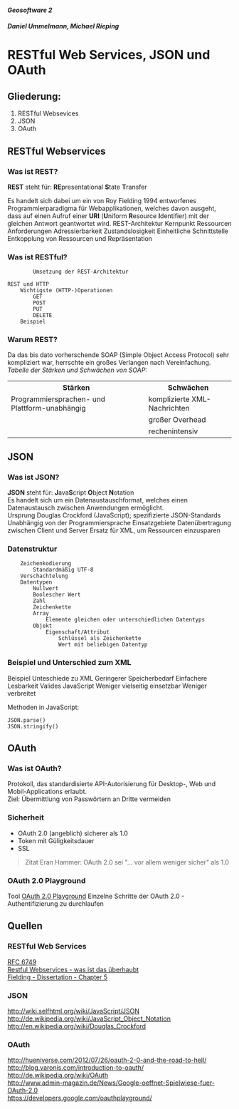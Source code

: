 #### *Geosoftware 2* ####
#### *Daniel Ummelmann, Michael Rieping* ####

# RESTful Web Services, JSON und OAuth #


## Gliederung: ##

1. RESTful Websevices
1. JSON
1. OAuth

## RESTful Webservices ##

### Was ist REST? ###
**REST** steht für: **RE**presentational **S**tate **T**ransfer <br>

Es handelt sich dabei um ein von Roy Fielding 1994 entworfenes Programmierparadigma für Webapplikationen, welches davon ausgeht, dass auf einen Aufruf einer **URI** (**U**niform **R**esource **I**dentifier) mit der gleichen Antwort geantwortet wird. 
        REST-Architektur
            Kernpunkt
                Ressourcen
                    Anforderungen
                        Adressierbarkeit
                        Zustandslosigkeit
                        Einheitliche Schnittstelle
                        Entkopplung von Ressourcen und Repräsentation
### Was ist RESTful? ###
            Umsetzung der REST-Architektur
    
    REST und HTTP
        Wichtigste (HTTP-)Operationen
            GET
            POST
            PUT
            DELETE
        Beispiel
    
### Warum REST? ###
Da das bis dato vorherschende SOAP (Simple Object Access Protocol) sehr kompliziert war, herrschte ein großes Verlangen nach Vereinfachung. <br> 
*Tabelle der Stärken und Schwächen von SOAP:*
<table>
    <tr>
        <th>Stärken</th>
		<th>Schwächen</th>
    </tr>
	<tr>
		<td>Programmiersprachen- und Plattform-unabhängig</td>
		<td>komplizierte XML-Nachrichten</td>
	</tr>
	<tr>
		<td></td>
		<td>großer Overhead</td>
	</tr>
	<tr>
		<td></td>
		<td>rechenintensiv</td>
	</tr>
</table>
    


## JSON ##

### Was ist JSON? ###
**JSON** steht für: **J**ava**S**cript **O**bject **N**otation <br>
Es handelt sich um ein Datenaustauschformat, welches einen
Datenaustausch zwischen Anwendungen ermöglicht. <br>
        Ursprung
            Douglas Crockford (JavaScript); spezifizierte JSON-Standards
        Unabhängig von der Programmiersprache
        Einsatzgebiete
            Datenübertragung zwischen Client und Server
            Ersatz für XML, um Ressourcen einzusparen
        
### Datenstruktur ###
        Zeichenkodierung
            Standardmäßig UTF-8
        Verschachtelung
        Datentypen
            Nullwert
            Boolescher Wert
            Zahl
            Zeichenkette
            Array
                Elemente gleichen oder unterschiedlichen Datentyps
            Objekt
                Eigenschaft/Attribut
                    Schlüssel als Zeichenkette
                    Wert mit beliebigen Datentyp
    
### Beispiel und Unterschied zum XML ###
Beispiel
 Unteschiede zu XML
 Geringerer Speicherbedarf
 Einfachere Lesbarkeit
 Valides JavaScript
 Weniger vielseitig einsetzbar
 Weniger verbreitet
    
Methoden in JavaScript:

    JSON.parse()
    JSON.stringify()

            
## OAuth ##

### Was ist OAuth? ###
Protokoll, das standardisierte API-Autorisierung für Desktop-, Web und Mobil-Applications erlaubt. <br>
Ziel: Übermittlung von Passwörtern an Dritte vermeiden

### Sicherheit ###
- OAuth 2.0 (angeblich) sicherer als 1.0
- Token mit Güligkeitsdauer
- SSL
> Zitat Eran Hammer: OAuth 2.0 sei "... vor allem weniger sicher" als 1.0
    
### OAuth 2.0 Playground ###
Tool [OAuth 2.0 Playground](https://developers.google.com/oauthplayground/ "OAuth 2.0 Playground")
            Einzelne Schritte der OAuth 2.0 - Authentifizierung zu durchlaufen

    
## Quellen ##

### RESTful Web Services ###

[RFC 6749](http://tools.ietf.org/html/rfc6749 "RFC 6749") <br>
[Restful Webservices - was ist das überhaubt](https://blog.mittwald.de/webentwicklung/restful-webservices-1-was-ist-das-uberhaupt/ "RESTful") <br>
[Fielding - Dissertation - Chapter 5](http://www.ics.uci.edu/~fielding/pubs/dissertation/rest_arch_style.htm "Disertation about REST by Fielding")
        
### JSON ###
http://wiki.selfhtml.org/wiki/JavaScript/JSON
http://de.wikipedia.org/wiki/JavaScript_Object_Notation
http://en.wikipedia.org/wiki/Douglas_Crockford

### OAuth ###
http://hueniverse.com/2012/07/26/oauth-2-0-and-the-road-to-hell/
http://blog.varonis.com/introduction-to-oauth/ <br>
http://de.wikipedia.org/wiki/OAuth <br>
http://www.admin-magazin.de/News/Google-oeffnet-Spielwiese-fuer-OAuth-2.0 <br>
https://developers.google.com/oauthplayground/

    
